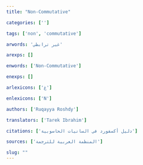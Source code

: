 ```yaml
---
title: "Non-Commutative"

categories: ['']

tags: ['non', 'commutative']

arwords: 'غير ترابطي'

arexps: []

enwords: ['Non-Commutative']

enexps: []

arlexicons: ['غ']

enlexicons: ['N']

authors: ['Ruqayya Roshdy']

translators: ['Tarek Ibrahim']

citations: ['دليل أكسفورد في السانيات الحاسوبية']

sources: ['المنظمة العربية للترجمة']

slug: ""
---
```

